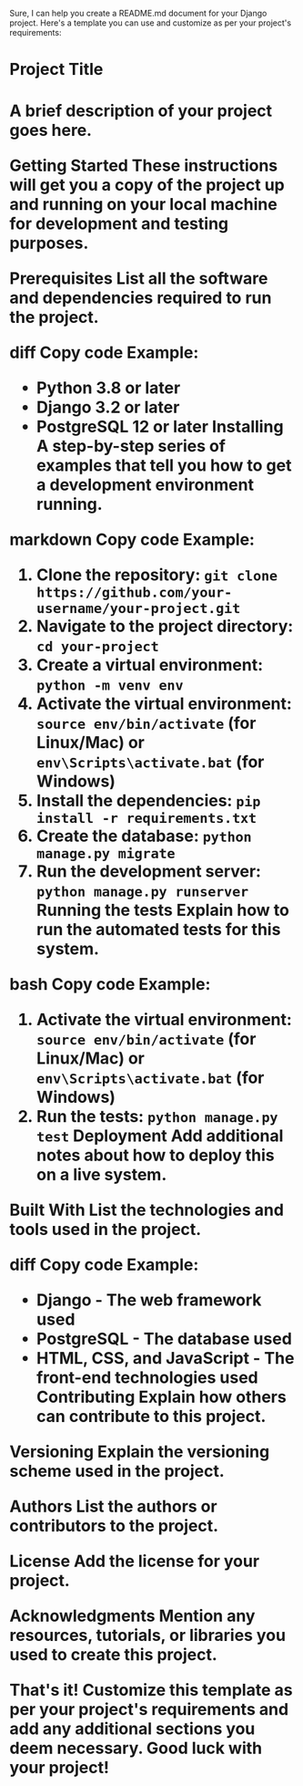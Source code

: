 
Sure, I can help you create a README.md document for your Django project. Here's a template you can use and customize as per your project's requirements:

<h1>Project Title<h1>
A brief description of your project goes here.<br>


Getting Started
These instructions will get you a copy of the project up and running on your local machine for development and testing purposes.

Prerequisites
List all the software and dependencies required to run the project.

diff
Copy code
Example:
- Python 3.8 or later
- Django 3.2 or later
- PostgreSQL 12 or later
Installing
A step-by-step series of examples that tell you how to get a development environment running.

markdown
Copy code
Example:

1. Clone the repository: `git clone https://github.com/your-username/your-project.git`
2. Navigate to the project directory: `cd your-project`
3. Create a virtual environment: `python -m venv env`
4. Activate the virtual environment: `source env/bin/activate` (for Linux/Mac) or `env\Scripts\activate.bat` (for Windows)
5. Install the dependencies: `pip install -r requirements.txt`
6. Create the database: `python manage.py migrate`
7. Run the development server: `python manage.py runserver`
Running the tests
Explain how to run the automated tests for this system.

bash
Copy code
Example:

1. Activate the virtual environment: `source env/bin/activate` (for Linux/Mac) or `env\Scripts\activate.bat` (for Windows)
2. Run the tests: `python manage.py test`
Deployment
Add additional notes about how to deploy this on a live system.

Built With
List the technologies and tools used in the project.

diff
Copy code
Example:
- Django - The web framework used
- PostgreSQL - The database used
- HTML, CSS, and JavaScript - The front-end technologies used
Contributing
Explain how others can contribute to this project.

Versioning
Explain the versioning scheme used in the project.

Authors
List the authors or contributors to the project.

License
Add the license for your project.

Acknowledgments
Mention any resources, tutorials, or libraries you used to create this project.

That's it! Customize this template as per your project's requirements and add any additional sections you deem necessary. Good luck with your project!